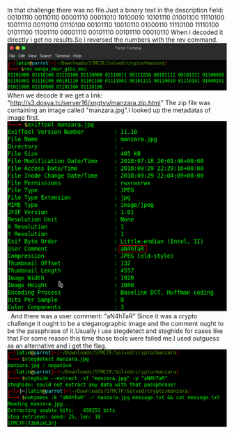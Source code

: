 In that challenge there was no file.Just a binary text in the description field:
00101110 00110110 00001110 00011010 10100010 10101110 01001100 11110100 10011110 00110110 01110100 00101110 10010110 01000110 11110100 11110100 01011100 11001110 00001110 00101110 00101110 00010110
When i decoded it directly i get no results.So i reversed the numbers with the rev command.
<img src="rev_output.png">
When we decode it we get a link:
"http://s3.dosya.tc/server16/xngtvv/manzara.zip.html"
The zip file was containing an image called "manzara.jpg".I looked up the metadatas of image first.
<img src="exiftool_output.png">.
And there was a user comment: "aN4hTaR" 
Since it was a crypto challenge it ought to be a steganographic image and the comment ought to be the passphrase of it.Usually i use stegdetect and steghide for cases like that.For some reason this time those tools were failed me.I used outguess as an alternative and i get the flag.
<img src="outguess_output.png">
